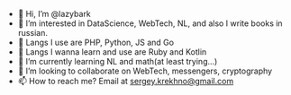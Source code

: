 - 👋 Hi, I’m @lazybark
- 👀 I’m interested in DataScience, WebTech, NL, and also I write books in russian.
- 📝 Langs I use are PHP, Python, JS and Go
- 🤨 Langs I wanna learn and use are Ruby and Kotlin
- 🌱 I’m currently learning NL and math(at least trying...)
- 💞️ I’m looking to collaborate on WebTech, messengers, cryptography
- 📫 How to reach me? Email at sergey.krekhno@gmail.com

<!---
lazybark/lazybark is a ✨ special ✨ repository because its `README.md` (this file) appears on your GitHub profile.
You can click the Preview link to take a look at your changes.
--->
